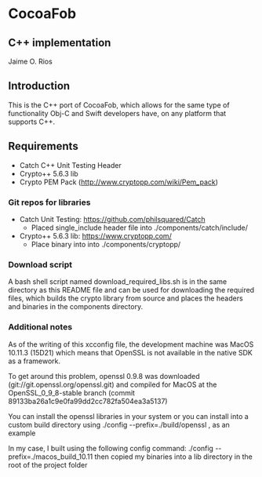 # CocoaFob

## C++ implementation
Jaime O. Rios


## Introduction
This is the C++ port of CocoaFob, which allows for the same type of functionality Obj-C and Swift developers have, on any platform that supports C++.

## Requirements
* Catch C++ Unit Testing Header
* Crypto++ 5.6.3 lib 
* Crypto PEM Pack (http://www.cryptopp.com/wiki/Pem_pack)

### Git repos for libraries
* Catch Unit Testing: https://github.com/philsquared/Catch
   * Placed single_include header file into ./components/catch/include/
* Crypto++ 5.6.3 lib: https://www.cryptopp.com/
   * Place binary into into ./components/cryptopp/

### Download script
A bash shell script named download_required_libs.sh is in the same directory as this README file and can be used for downloading the required files, which builds the crypto library from source and places the headers and binaries in the components directory.

### Additional notes
As of the writing of this xcconfig file, the development machine was MacOS 10.11.3 (15D21)
which means that OpenSSL is not available in the native SDK as a framework.

To get around this problem, openssl 0.9.8 was downloaded (git://git.openssl.org/openssl.git)
and compiled for MacOS at the OpenSSL_0_9_8-stable branch (commit 89133ba26a1c9e0fa99dd2cc782fa504ea3a5137)

You can install the openssl libraries in your system or you can install into a custom build directory
using ./config --prefix=./build/openssl , as an example

In my case, I built using the following config command: ./config --prefix=./macos_build_10.11
then copied my binaries into a lib directory in the root of the project folder